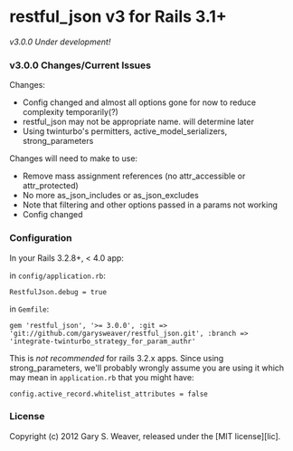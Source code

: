 restful_json v3 for Rails 3.1+
=====

*v3.0.0 Under development!*

### v3.0.0 Changes/Current Issues

Changes:
* Config changed and almost all options gone for now to reduce complexity temporarily(?)
* restful_json may not be appropriate name. will determine later
* Using twinturbo's permitters, active_model_serializers, strong_parameters

Changes will need to make to use:
* Remove mass assignment references (no attr_accessible or attr_protected)
* No more as_json_includes or as_json_excludes
* Note that filtering and other options passed in a params not working
* Config changed

### Configuration

In your Rails 3.2.8+, < 4.0 app:

in `config/application.rb`:

    RestfulJson.debug = true

in `Gemfile`:

    gem 'restful_json', '>= 3.0.0', :git => 'git://github.com/garysweaver/restful_json.git', :branch => 'integrate-twinturbo_strategy_for_param_authr'

This is *not recommended* for rails 3.2.x apps. Since using strong_parameters, we'll probably wrongly assume you are using it which may mean in `application.rb` that you might have:

    config.active_record.whitelist_attributes = false

### License

Copyright (c) 2012 Gary S. Weaver, released under the [MIT license][lic].
